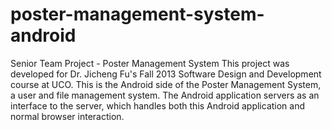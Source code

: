 poster-management-system-android
================================
Senior Team Project - Poster Management System This project was developed for Dr. Jicheng Fu's Fall 2013 Software Design and Development course at UCO. This is the Android side of the Poster Management System, a user and file management system. The Android application servers as an interface to the server, which handles both this Android application and normal browser interaction.
